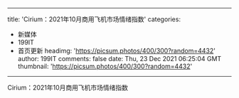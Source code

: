 
---
title: 'Cirium：2021年10月商用飞机市场情绪指数'
categories: 
 - 新媒体
 - 199IT
 - 首页更新
headimg: 'https://picsum.photos/400/300?random=4432'
author: 199IT
comments: false
date: Thu, 23 Dec 2021 06:25:04 GMT
thumbnail: 'https://picsum.photos/400/300?random=4432'
---

<div>   
Cirium：2021年10月商用飞机市场情绪指数  
</div>
            